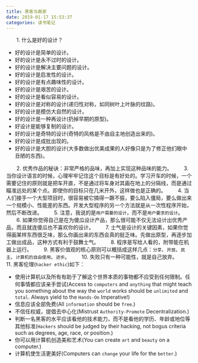 ```yaml
---
title: 黑客与画家
date: 2019-01-17 15:53:37
categories: 读书笔记
---
```

&emsp;&emsp;1. 什么是好的设计？

- 好的设计是简单的设计。
- 好的设计是永不过时的设计。
- 好的设计是解决主要问题的设计。
- 好的设计是启发性的设计。
- 好的设计是有点趣味性的设计。
- 好的设计是艰苦的设计。
- 好的设计是看似容易的设计。
- 好的设计是对称的设计(递归性对称，如同树叶上叶脉的纹路)。
- 好的设计是模仿大自然的设计。
- 好的设计是一种再设计(扔掉早期的原型)。
- 好设计是能够复制的设计。
- 好的设计是奇特的设计(奇特的风格是不由自主地创造出来的)。
- 好的设计是成批出现的。
- 好的设计是大胆的设计(大多数做出优美成果的人好像只是为了修正他们眼中丑陋的东西)。

&emsp;&emsp;2. 优秀作品的秘诀：非常严格的品味，再加上实现这种品味的能力。
&emsp;&emsp;3. 当你设计语言的时候，心理牢牢记住这个目标是有好处的。学习开车的时候，一个需要记住的原则就是把车开直，不是通过将车身对其画在地上的分隔线，而是通过瞄准远处的某个点。即使你的目标只在几米开外，这样做也是正确的。
&emsp;&emsp;4. 当人们接手一个大型项目时，很容易被它搞得一蹶不振，要么陷入僵局，要么做出来一个规模小、性能差的东西。开发大型程序的另一个方法就是从一次性程序开始，然后不断改进。
&emsp;&emsp;5. 注意，我说的是`用户需要的设计`，而不是`用户要求的设计`。
&emsp;&emsp;6. 如果你觉得自己是在为傻瓜设计产品，那么很可能不仅无法设计出优秀产品，而且就连傻瓜也不喜欢你的设计。
&emsp;&emsp;7. 士气是设计的关键因素，如果你觉得画某样东西很乏味，那么你画出来的东西会真的挺乏味。先做出原型，再逐步加工做出成品，这种方式有利于鼓舞士气。
&emsp;&emsp;8. 程序是写给人看的，附带能在机器上运行。
&emsp;&emsp;9. 黑客价值观的核心原则可以概括成这样几点：`分享`、`开放`、`民主`、`计算机的自由使用`、`进步`。
&emsp;&emsp;10. 失败只有一种可能性，就是自己放弃。
&emsp;&emsp;11. 黑客伦理(`hacker ethic`)如下：

- 使用计算机以及所有有助于了解这个世界本质的事物都不应受到任何限制。任何事情都应该亲手尝试(Access to `computers` and `anything` that might teach you something about the way the `world` works should be `unlimited` and `total`. Always yield to the `Hands-On` Imperative!)
- 信息应该全部免费(All `information` should be `free`.)
- 不信任权威，提倡去中心化(Mistrust `Authority-Promote` Decentralization.)
- 判断一名黑客的水平应该看他的技术能力，而不是看他的学历、年龄或地位等其他标准(`Hackers` should be judged by their hacking, not bogus criteria such as degrees, age, race, or position.)
- 你可以用计算机创造美和艺术(You can create `art` and `beauty` on a computer.)
- 计算机使生活更美好(Computers can `change` your life for the `better`.)